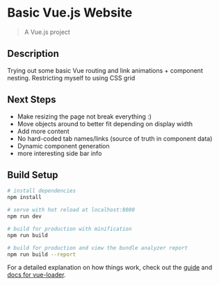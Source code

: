 # Basic Vue.js Website

> A Vue.js project

## Description
Trying out some basic Vue routing and link animations + component nesting.
Restricting myself to using CSS grid

## Next Steps
- Make resizing the page not break everything :)
- Move objects around to better fit depending on display width
- Add more content
- No hard-coded tab names/links (source of truth in component data)
- Dynamic component generation
- more interesting side bar info

## Build Setup

``` bash
# install dependencies
npm install

# serve with hot reload at localhost:8080
npm run dev

# build for production with minification
npm run build

# build for production and view the bundle analyzer report
npm run build --report
```

For a detailed explanation on how things work, check out the [guide](http://vuejs-templates.github.io/webpack/) and [docs for vue-loader](http://vuejs.github.io/vue-loader).
